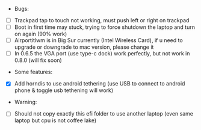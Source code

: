 - Bugs:
- [ ] Trackpad tap to touch not working, must push left or right on trackpad
- [ ] Boot in first time may stuck, trying to force shutdown the laptop and turn on again (90% work)
- [ ] Airportitlwm is in Big Sur currently (Intel Wireless Card), if u need to upgrade or downgrade to mac version, please change it
- [ ] In 0.6.5 the VGA port (use type-c dock) work perfectly, but not work in 0.8.0 (will fix soon)

- Some features: 
- [x] Add horndis to use android tethering (use USB to connect to android phone & toggle usb tethening will work)

- Warning:
- [ ] Should not copy exactly this efi folder to use another laptop (even same laptop but cpu is not coffee lake)
